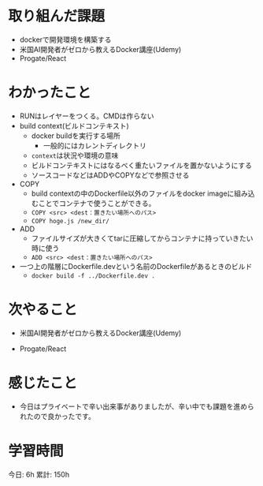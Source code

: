 # 取り組んだ課題 
+ dockerで開発環境を構築する
+ 米国AI開発者がゼロから教えるDocker講座(Udemy)
+ Progate/React
# わかったこと   
+ RUNはレイヤーをつくる。CMDは作らない
+ build context(ビルドコンテキスト)
    + docker buildを実行する場所
        + 一般的にはカレントディレクトリ
    + `context`は状況や環境の意味
    + ビルドコンテキストにはなるべく重たいファイルを置かないようにする
    + ソースコードなどはADDやCOPYなどで参照させる
+ COPY
    + build contextの中のDockerfile以外のファイルをdocker imageに組み込むことでコンテナで使うことができる。
    + `COPY <src> <dest：置きたい場所へのパス>`
    + `COPY hoge.js /new_dir/`
+ ADD
    + ファイルサイズが大きくてtarに圧縮してからコンテナに持っていきたい時に使う
    + `ADD <src> <dest：置きたい場所へのパス>`
+ 一つ上の階層にDockerfile.devという名前のDockerfileがあるときのビルド
    + `docker build -f ../Dockerfile.dev .`
# 次やること
- 米国AI開発者がゼロから教えるDocker講座(Udemy)
+ Progate/React
# 感じたこと
- 今日はプライベートで辛い出来事がありましたが、辛い中でも課題を進められたので良かったです。
# 学習時間  
今日: 6h 
累計: 150h 

